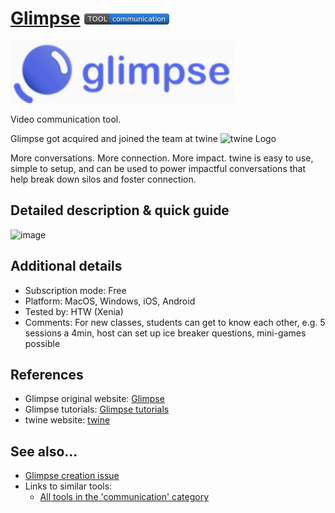 # [Glimpse](https://www.joinglimpse.com/post/how-to-do-speed-dating-on-zoom)  [<img src="images/communication.png" align="bottom">](https://github.com/e-CLOSE/Toolbox/issues?q=label%3A01_TOOL+label%3Acommunication)

[<img src="images/glimpse.png" align="bottom" height="100" alt="glimpse Logo">](https://www.jointglimpse.com)

Video communication tool.

Glimpse got acquired and joined the team at twine
![twine Logo](https://user-images.githubusercontent.com/96419022/157192140-fe8354fe-bc90-434d-86bf-6693ec083528.png)

More conversations. More connection. More impact.
twine is easy to use, simple to setup, and can be used to power impactful conversations that help break down silos and foster connection.

## Detailed description & quick guide

![image](https://user-images.githubusercontent.com/96419022/157194170-b3027cd8-dd09-42f7-b52b-fcd209a5c568.png)


## Additional details

- Subscription mode: Free
- Platform: MacOS, Windows, iOS, Android
- Tested by: HTW (Xenia)
- Comments: For new classes, students can get to know each other, e.g. 5 sessions a 4min, host can set up ice breaker questions, mini-games possible


## References

- Glimpse original website: [Glimpse](https://www.joinglimpse.com/post/how-to-do-speed-dating-on-zoom)
- Glimpse tutorials: [Glimpse tutorials](https://www.youtube.com/channel/UC2kSnGYiZ6uCOBdzwSdXOyw/featured)
- twine website: [twine](https://try.twine.nyc/)


## See also...

- [Glimpse creation issue](https://github.com/e-CLOSE/Toolbox/issues/143)
- Links to similar tools:
  - [All tools in the 'communication' category](https://github.com/e-CLOSE/Toolbox/issues?q=label%3A01_TOOL+label%3Acommunication)
